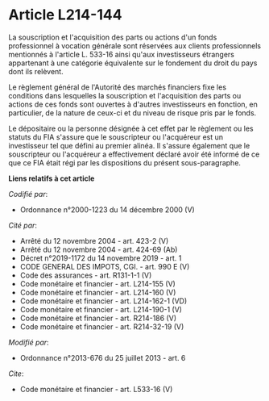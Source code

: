 # Article L214-144

La souscription et l'acquisition des parts ou actions d'un fonds professionnel à vocation générale sont réservées aux clients
professionnels mentionnés à l'article L. 533-16 ainsi qu'aux investisseurs étrangers appartenant à une catégorie équivalente
sur le fondement du droit du pays dont ils relèvent.

Le règlement général de l'Autorité des marchés financiers fixe les conditions dans lesquelles la souscription et
l'acquisition des parts ou actions de ces fonds sont ouvertes à d'autres investisseurs en fonction, en particulier, de la
nature de ceux-ci et du niveau de risque pris par le fonds.

Le dépositaire ou la personne désignée à cet effet par le règlement ou les statuts du FIA s'assure que le souscripteur ou
l'acquéreur est un investisseur tel que défini au premier alinéa. Il s'assure également que le souscripteur ou l'acquéreur a
effectivement déclaré avoir été informé de ce que ce FIA était régi par les dispositions du présent sous-paragraphe.

**Liens relatifs à cet article**

_Codifié par_:

  - Ordonnance n°2000-1223 du 14 décembre 2000 (V)

_Cité par_:

  - Arrêté du 12 novembre 2004 - art. 423-2 (V)
  - Arrêté du 12 novembre 2004 - art. 424-69 (Ab)
  - Décret n°2019-1172 du 14 novembre 2019 - art. 1
  - CODE GENERAL DES IMPOTS, CGI. - art. 990 E (V)
  - Code des assurances - art. R131-1-1 (V)
  - Code monétaire et financier - art. L214-155 (V)
  - Code monétaire et financier - art. L214-160 (V)
  - Code monétaire et financier - art. L214-162-1 (VD)
  - Code monétaire et financier - art. L214-190-1 (V)
  - Code monétaire et financier - art. R214-186 (V)
  - Code monétaire et financier - art. R214-32-19 (V)

_Modifié par_:

  - Ordonnance n°2013-676 du 25 juillet 2013 - art. 6

_Cite_:

  - Code monétaire et financier - art. L533-16 (V)
